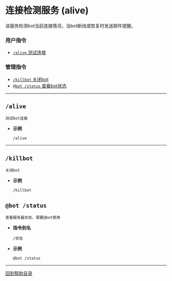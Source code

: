 # 连接检测服务 (alive)

该服务检测bot当前连接情况，当bot断线或恢复时发送邮件提醒。

### 用户指令

- [`/alive` 测试连接](#alive)

###  管理指令

- [`/killbot` 关闭bot](#killbot)
- [`@bot /status` 查看bot状态](#bot-status)

--- 

##  `/alive`

```
测试bot连接
```

- **示例**

    `/alive`

--- 

##  `/killbot`

```
关闭bot
```

- **示例**

    `/killbot`


## `@bot /status`

```
查看服务器状态，需要@bot使用
```

- **指令别名**

    `/状态`

- **示例**

    `@bot /status`

---

[回到帮助目录](./main.md)